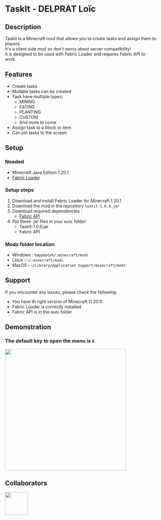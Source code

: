 # TaskIt - DELPRAT Loïc

## Description
TaskIt is a Minecraft mod that allows you to create tasks and assign them to players.
<br> It's a client side mod so don't worry about server compatibility!
<br> It is designed to be used with Fabric Loader and requires Fabric API to work.

## Features
- Create tasks
- Multiple tasks can be created
- Task have multiple types:
  - MINING
  - EATING
  - PLANTING
  - CUSTOM
  - And more to come
- Assign task to a block or item
- Can pin tasks to the screen

## Setup

### Needed
- Minecraft Java Edition 1.20.1
- [Fabric Loader](https://fabricmc.net/use/installer/)

### Setup steps
1. Download and install Fabric Loader for Minecraft 1.20.1
2. Download the mod in the repository `taskit-1.0.0.jar`
3. Download required dependencies :
   - [Fabric API](https://modrinth.com/mod/fabric-api/versions?g=1.20.1)
4. Put these .jar files in your `mods` folder:
   - TaskIt-1.0.0.jar
   - Fabric API

### Mods folder location
- Windows : `%appdata%/.minecraft/mods`
- Linux : `~/.minecraft/mods`
- MacOS : `~/Library/Application Support/minecraft/mods`

## Support
If you encounter any issues, please check the following:
- You have th right version of Minecraft (1.20.1)
- Fabric Loader is correctly installed
- Fabric API is in the `mods` folder

## Demonstration

### The default key to open the menu is `G`

<img src="img/demonstation.gif" width="400"/>

## Collaborators
<a href="https://github.com/Zeteox"><img src="https://avatars.githubusercontent.com/u/61639325?v=4&size=64" width="75"/></a>